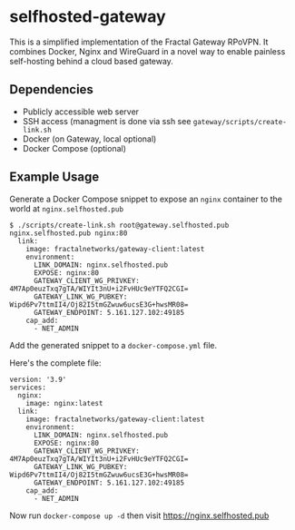 # selfhosted-gateway

This is a simplified implementation of the Fractal Gateway RPoVPN. It combines Docker, Nginx and WireGuard in a novel way to enable painless self-hosting behind a cloud based gateway.

## Dependencies
- Publicly accessible web server
- SSH access (managment is done via ssh see `gateway/scripts/create-link.sh`
- Docker (on Gateway, local optional)
- Docker Compose (optional)

## Example Usage
Generate a Docker Compose snippet to expose an `nginx` container to the world at `nginx.selfhosted.pub` 
```
$ ./scripts/create-link.sh root@gateway.selfhosted.pub nginx.selfhosted.pub nginx:80
  link:
    image: fractalnetworks/gateway-client:latest
    environment:
      LINK_DOMAIN: nginx.selfhosted.pub
      EXPOSE: nginx:80
      GATEWAY_CLIENT_WG_PRIVKEY: 4M7Ap0euzTxq7gTA/WIYIt3nU+i2FvHUc9eYTFQ2CGI=
      GATEWAY_LINK_WG_PUBKEY: Wipd6Pv7ttmII4/Oj82I5tmGZwuw6ucsE3G+hwsMR08=
      GATEWAY_ENDPOINT: 5.161.127.102:49185
    cap_add:
      - NET_ADMIN
```
Add the generated snippet to a `docker-compose.yml` file.

Here's the complete file:
```
version: '3.9'
services:
  nginx:
    image: nginx:latest
  link:
    image: fractalnetworks/gateway-client:latest
    environment:
      LINK_DOMAIN: nginx.selfhosted.pub
      EXPOSE: nginx:80
      GATEWAY_CLIENT_WG_PRIVKEY: 4M7Ap0euzTxq7gTA/WIYIt3nU+i2FvHUc9eYTFQ2CGI=
      GATEWAY_LINK_WG_PUBKEY: Wipd6Pv7ttmII4/Oj82I5tmGZwuw6ucsE3G+hwsMR08=
      GATEWAY_ENDPOINT: 5.161.127.102:49185
    cap_add:
      - NET_ADMIN
```
Now run `docker-compose up -d` then visit https://nginx.selfhosted.pub
